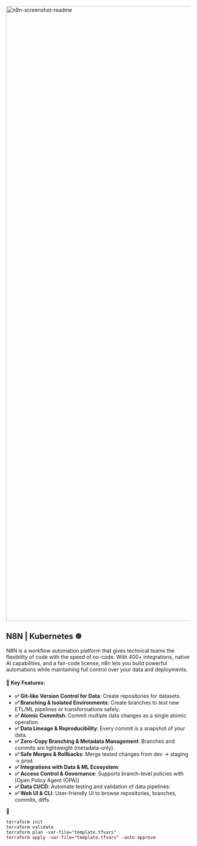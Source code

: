 <img width="2880" height="1670" alt="n8n-screenshot-readme" src="https://github.com/user-attachments/assets/bea465cf-3be2-43b1-aa22-6f4626a35e87" />

## N8N | Kubernetes ☸️
N8N is a workflow automation platform that gives technical teams the flexibility of code with the speed of no-code. With 400+ integrations, native AI capabilities, and a fair-code license, n8n lets you build powerful automations while maintaining full control over your data and deployments.

#### 🎯 Key Features:

- **✅ Git-like Version Control for Data**: Create repositories for datasets.
- **✅ Branching & Isolated Environments**: Create branches to test new ETL/ML pipelines or transformations safely.
- **✅ Atomic Commitsh**: Commit multiple data changes as a single atomic operation.
- **✅ Data Lineage & Reproducibility**: Every commit is a snapshot of your data.
- **✅ Zero-Copy Branching & Metadata Management**: Branches and commits are lightweight (metadata-only).
- **✅ Safe Merges & Rollbacks**: Merge tested changes from dev → staging → prod.
- **✅ Integrations with Data & ML Ecosystem**:
- **✅ Access Control & Governance**: Supports branch-level policies with [Open Policy Agent (OPA)]
- **✅ Data CI/CD**: Automate testing and validation of data pipelines:
- **✅ Web UI & CLI**: User-friendly UI to browse repositories, branches, commits, diffs.


🚀 
```
terraform init
terraform validate
terraform plan -var-file="template.tfvars"
terraform apply -var-file="template.tfvars" -auto-approve
```





